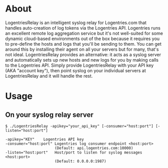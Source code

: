 About
===============
LogentriesRelay is an intelligent syslog relay for Logentries.com that handles auto-creation of log tokens via the Logentries API.  Logentries runs an excellent remote log aggregation service but it's not well-suited for some dynamic cloud-based environments out of the box because it requires you to pre-define the hosts and logs that you'll be sending to them.  You can get around this by installing their agent on all your servers but for many, that's not ideal.  LogentriesRelay provides an alternative: it acts as a syslog server and automatically sets up new hosts and new logs for you by making calls to the Logentries API.  Simply provide LogentriesRelay with your API key (AKA "account key"), then point syslog on your individual servers at LogentriesRelay and it will handle the rest.

Usage
=====

On your syslog relay server
---------------------------
```
$ ./LogentriesRelay -apikey="your_api_key" [-consumer="host:port"] [-listen="host:port"]

-apikey="KEY"    Logentries API key
-consumer="host:port" Logentries log consumer endpoint <host:port> 
                      (Default: api.logentries.com:10000)
-listen="host:port"   Host/port to listen for syslog messages <host:port>
                      (Default: 0.0.0.0:1987)
```
